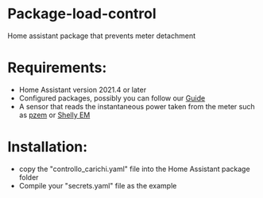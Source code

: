 # Package-load-control
Home assistant package that prevents meter detachment

# Requirements:

- Home Assistant version 2021.4 or later
- Configured packages, possibly you can follow our [Guide](https://hassiohelp.eu/2018/11/30/package-configurazione/)
- A sensor that reads the instantaneous power taken from the meter such as [pzem](https://hassiohelp.eu/2019/01/02/consumi-pzem/) or [Shelly EM](https://hassiohelp.eu/2020/01/13/shelly-em/)

# Installation:

- copy the "controllo_carichi.yaml" file into the Home Assistant package folder
- Compile your "secrets.yaml" file as the example
